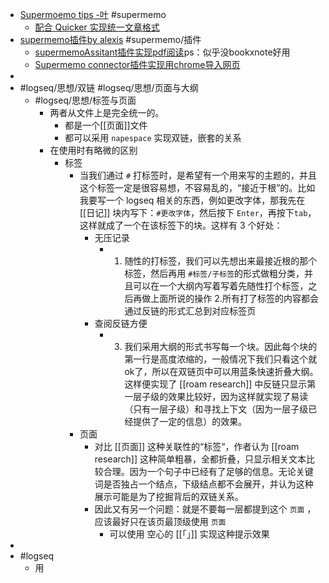 - [Supermoemo tips -叶](https://www.zhihu.com/collection/797904700) #supermemo
	- [配合 Quicker 实现统一文章格式](https://www.zhihu.com/question/528483411/answer/2444000649)
- [supermemo插件by alexis](https://github.com/supermemo/SuperMemoAssistant) #supermemo/插件
	- [supermemoAssitant插件实现pdf阅读](https://zhuanlan.zhihu.com/p/328137848)ps：似乎没bookxnote好用
	- [Supermemo connector插件实现用chrome导入网页](https://www.zhihu.com/question/488714152/answer/2613027353)
-
- #logseq/思想/双链 #logseq/思想/页面与大纲
	- #logseq/思想/标签与页面
		- 两者从文件上是完全统一的。
			- 都是一个[[页面]]文件
			- 都可以采用 `napespace` 实现双链，嵌套的关系
		- 在使用时有略微的区别
			- 标签
				- 当我们通过 `#` 打标签时，是希望有一个用来写的主题的，并且这个标签一定是很容易想，不容易乱的，“接近于根”的。比如我要写一个 logseq 相关的东西，例如更改字体，那我先在 [[日记]] 块内写下：`#更改字体`，然后按下 `Enter`，再按下`tab`，这样就成了一个在该标签下的块。这样有 3 个好处：
					- 无压记录
						- 1. 随性的打标签，我们可以先想出来最接近根的那个标签，然后再用 `#标签/子标签`的形式做粗分类，并且可以在一个大纲内写着写着先随性打个标签，之后再做上面所说的操作
						  2.所有打了标签的内容都会通过反链的形式汇总到对应标签页
					- 查阅反链方便
						- 3. 我们采用大纲的形式书写每一个块。因此每个块的第一行是高度浓缩的，一般情况下我们只看这个就ok了，所以在双链页中可以用蓝条快速折叠大纲。这样便实现了 [[roam research]] 中反链只显示第一层子级的效果比较好，因为这样就实现了易读（只有一层子级）和寻找上下文（因为一层子级已经提供了一定的信息）的效果。
				- 页面
					- 对比 [[页面]] 这种关联性的“标签“，作者认为 [[roam research]] 这种简单粗暴，全都折叠，只显示相关文本比较合理。因为一个句子中已经有了足够的信息。无论关键词是否独占一个结点，下级结点都不会展开，并认为这种展示可能是为了挖掘背后的双链关系。
					- 因此又有另一个问题：就是不要每一层都提到这个 `页面` ，应该最好只在该页最顶级使用 `页面`
						- 可以使用 空心的 [[「」]] 实现这种提示效果
-
- #logseq
	- 用